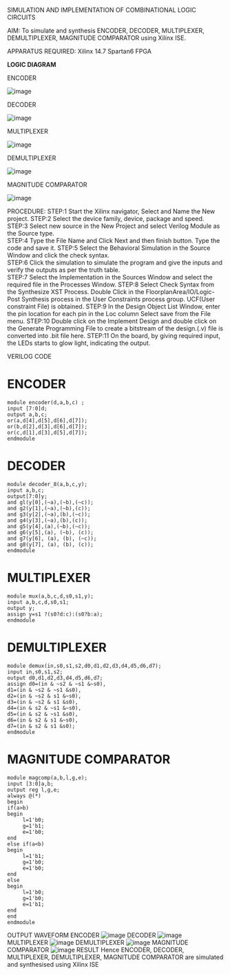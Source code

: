 SIMULATION AND IMPLEMENTATION OF  COMBINATIONAL LOGIC CIRCUITS

AIM: 
 To simulate and synthesis ENCODER, DECODER, MULTIPLEXER, DEMULTIPLEXER, MAGNITUDE COMPARATOR using Xilinx ISE.

APPARATUS REQUIRED:
Xilinx 14.7
Spartan6 FPGA

**LOGIC DIAGRAM**

ENCODER

![image](https://github.com/navaneethans/VLSI-LAB-EXP-2/assets/6987778/3cd1f95e-7531-4cad-9154-fdd397ac439e)


DECODER

![image](https://github.com/navaneethans/VLSI-LAB-EXP-2/assets/6987778/45a5e6cf-bbe0-4fd5-ac84-e5ad4477483b)


MULTIPLEXER

![image](https://github.com/navaneethans/VLSI-LAB-EXP-2/assets/6987778/427f75b2-8e67-44b9-ac45-a66651787436)


DEMULTIPLEXER

![image](https://github.com/navaneethans/VLSI-LAB-EXP-2/assets/6987778/1c45a7fc-08ac-4f76-87f2-c084e7150557)


MAGNITUDE COMPARATOR

![image](https://github.com/navaneethans/VLSI-LAB-EXP-2/assets/6987778/b2fe7a05-6bf7-4dcb-8f5d-28abbf7ea8c2)


  
PROCEDURE:
STEP:1  Start  the Xilinx navigator, Select and Name the New project.
STEP:2  Select the device family, device, package and speed.       
STEP:3  Select new source in the New Project and select Verilog Module as the Source type.                       
STEP:4  Type the File Name and Click Next and then finish button. Type the code and save it.
STEP:5  Select the Behavioral Simulation in the Source Window and click the check syntax.                       
STEP:6  Click the simulation to simulate the program and  give the inputs and verify the outputs as per the truth table.               
STEP:7  Select the Implementation in the Sources Window and select the required file in the Processes Window.
STEP:8  Select Check Syntax from the Synthesize  XST Process. Double Click in the  FloorplanArea/IO/Logic-Post Synthesis process in the User Constraints process group. UCF(User constraint File) is obtained. 
STEP:9  In the Design Object List Window, enter the pin location for each pin in the Loc column Select save from the File menu.
STEP:10 Double click on the Implement Design and double click on the Generate Programming File to create a bitstream of the design.(.v) file is converted into .bit file here.
STEP:11  On the board, by giving required input, the LEDs starts to glow light, indicating the output.

VERILOG CODE
# ENCODER
```
module encoder(d,a,b,c) ;
input [7:0]d;
output a,b,c;
or(a,d[4],d[5],d[6],d[7]);
or(b,d[2],d[3],d[6],d[7]);
or(c,d[1],d[3],d[5],d[7]);
endmodule
```
# DECODER
```
module decoder_8(a,b,c,y);
input a,b,c; 
output[7:0]y; 
and gl(y[0],(~a),(~b),(~c)); 
and g2(y[1],(~a),(~b),(c)); 
and g3(y[2],(~a),(b),(~c));
and g4(y[3],(~a),(b),(c));
and g5(y[4],(a),(~b),(~c));
and g6(y[5],(a), (~b), (c));
and g7(y[6], (a), (b), (~c)); 
and g8(y[7], (a), (b), (c));
endmodule
```
# MULTIPLEXER
```
module mux(a,b,c,d,s0,s1,y);
input a,b,c,d,s0,s1;
output y;
assign y=s1 ?(s0?d:c):(s0?b:a);
endmodule
```
# DEMULTIPLEXER
```
module demux(in,s0,s1,s2,d0,d1,d2,d3,d4,d5,d6,d7);
input in,s0,s1,s2;
output d0,d1,d2,d3,d4,d5,d6,d7;
assign d0=(in & ~s2 & ~s1 &~s0),
d1=(in & ~s2 & ~s1 &s0),
d2=(in & ~s2 & s1 &~s0),
d3=(in & ~s2 & s1 &s0),
d4=(in & s2 & ~s1 &~s0),
d5=(in & s2 & ~s1 &s0),
d6=(in & s2 & s1 &~s0),
d7=(in & s2 & s1 &s0);
endmodule
```
# MAGNITUDE COMPARATOR
```
module magcomp(a,b,l,g,e);
input [3:0]a,b;
output reg l,g,e;
always @(*)
begin
if(a>b)
begin
     l=1'b0;
     g=1'b1;
     e=1'b0;
end
else if(a<b)
begin
     l=1'b1;
     g=1'b0;
     e=1'b0;
end
else
begin
     l=1'b0;
     g=1'b0;
     e=1'b1;
end
end
endmodule
```

OUTPUT WAVEFORM
 ENCODER 
 ![image](https://github.com/abinayaela/VLSI-LAB-EXP-2/assets/164911294/c394369a-58e7-40cd-921e-0b02de3bd90b)
 DECODER 
 ![image](https://github.com/abinayaela/VLSI-LAB-EXP-2/assets/164911294/d2e7856f-08c2-4b1b-a02d-2002f065d868)
 MULTIPLEXER
 ![image](https://github.com/abinayaela/VLSI-LAB-EXP-2/assets/164911294/9d25ecb1-f219-4841-9cb6-2c062dea00a2)
 DEMULTIPLEXER
 ![image](https://github.com/abinayaela/VLSI-LAB-EXP-2/assets/164911294/c34e0d0c-2745-45fe-b140-6e37c08a25ad)
 MAGNITUDE COMPARATOR
 ![image](https://github.com/abinayaela/VLSI-LAB-EXP-2/assets/164911294/1ea94f93-4aad-4691-857d-519f83ec16ac)
 RESULT
Hence ENCODER, DECODER, MULTIPLEXER, DEMULTIPLEXER, MAGNITUDE COMPARATOR are simulated and synthesised using Xilinx ISE


